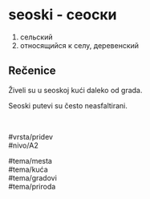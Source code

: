# seoski - сеоски

1. сельский
2. относящийся к селу, деревенский

## Rečenice

Živeli su u seoskoj kući daleko od grada.

Seoski putevi su često neasfaltirani.

<br>

#vrsta/pridev  
#nivo/A2  

#tema/mesta  
#tema/kuća  
#tema/gradovi  
#tema/priroda  
